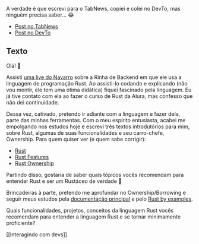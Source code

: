 A verdade é que escrevi para o TabNews, copiei e colei no DevTo, mas ninguém precisa saber... 😂

- [Post no TabNews](https://www.tabnews.com.br/kauefraga/aprendendo-rust)
- [Post no DevTo](https://dev.to/kauefraga/aprendendo-rust-4pb5)

## Texto

Olá! 👋

Assisti [uma live do Navarro](https://www.youtube.com/live/aXQenZGvLrQ) sobre a Rinha de Backend em que ele usa a linguagem de programação Rust. Ao assisti-lo codando e explicando (não vou mentir, ele tem uma ótima didática) fiquei fascinado pela linguagem. Eu já tive contato com ela ao fazer o curso de Rust da Alura, mas confesso que não dei continuidade.

Dessa vez, cativado, pretendo ir adiante com a linguagem e fazer dela, parte das minhas ferramentas. Com o meu espírito entusiasta, acabei me empolgando nos estudos hoje e escrevi três textos introdutórios para mim, sobre Rust, algumas de suas funcionalidades e seu carro-chefe, Ownership. Para quem quiser ver (e quem sabe corrigir):

- [Rust](https://twitter.com/rkauefraga/status/1758958622518743272)
- [Rust Features](https://twitter.com/rkauefraga/status/1759008932385755258)
- [Rust Ownership](https://twitter.com/rkauefraga/status/1759011206629621985)

Partindo disso, gostaria de saber quais tópicos vocês recomendam para entender Rust e ser um Rustáceo de verdade 🤣

Brincadeiras à parte, pretendo me aprofundar no Ownership/Borrowing e seguir meus estudos pela [documentação principal](https://doc.rust-lang.org/book) e pelo [Rust by examples](https://doc.rust-lang.org/rust-by-example).

Quais funcionalidades, projetos, conceitos da linguagem Rust vocês recomendam para entender a linguagem Rust e se tornar minimamente proficiente?

[[Interagindo com devs]]
